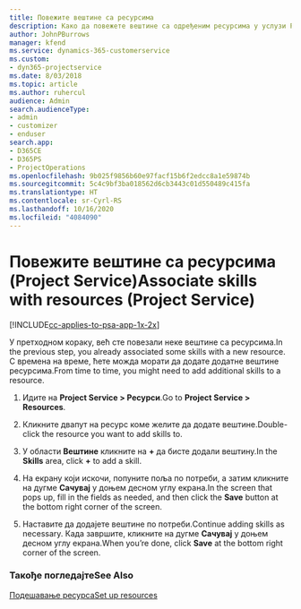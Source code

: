 ```yaml
---
title: Повежите вештине са ресурсима
description: Како да повежете вештине са одређеним ресурсима у услузи Project Service
author: JohnPBurrows
manager: kfend
ms.service: dynamics-365-customerservice
ms.custom:
- dyn365-projectservice
ms.date: 8/03/2018
ms.topic: article
ms.author: ruhercul
audience: Admin
search.audienceType:
- admin
- customizer
- enduser
search.app:
- D365CE
- D365PS
- ProjectOperations
ms.openlocfilehash: 9b025f9856b60e97facf15b6f2edcc8a1e59874b
ms.sourcegitcommit: 5c4c9bf3ba018562d6cb3443c01d550489c415fa
ms.translationtype: HT
ms.contentlocale: sr-Cyrl-RS
ms.lasthandoff: 10/16/2020
ms.locfileid: "4084090"
---
```

# <a name="associate-skills-with-resources-project-service"></a><span data-ttu-id="8171d-103">Повежите вештине са ресурсима (Project Service)</span><span class="sxs-lookup"><span data-stu-id="8171d-103">Associate skills with resources (Project Service)</span></span>

[!INCLUDE[cc-applies-to-psa-app-1x-2x](../includes/cc-applies-to-psa-app-1x-2x.md)]

<span data-ttu-id="8171d-104">У претходном кораку, већ сте повезали неке вештине са ресурсима.</span><span class="sxs-lookup"><span data-stu-id="8171d-104">In the previous step, you already associated some skills with  a new resource.</span></span> <span data-ttu-id="8171d-105">С времена на време, ћете можда морати да додате додатне вештине ресурсима.</span><span class="sxs-lookup"><span data-stu-id="8171d-105">From time to time, you might need to add additional skills to a resource.</span></span>  
  
1.  <span data-ttu-id="8171d-106">Идите на **Project Service > Ресурси**.</span><span class="sxs-lookup"><span data-stu-id="8171d-106">Go to **Project Service > Resources**.</span></span>  
  
2.  <span data-ttu-id="8171d-107">Кликните двапут на ресурс коме желите да додате вештине.</span><span class="sxs-lookup"><span data-stu-id="8171d-107">Double-click the resource you want to add skills to.</span></span>  
  
3.  <span data-ttu-id="8171d-108">У области **Вештине** кликните на **+** да бисте додали вештину.</span><span class="sxs-lookup"><span data-stu-id="8171d-108">In the **Skills** area, click **+** to add a skill.</span></span>  
  
4.  <span data-ttu-id="8171d-109">На екрану који искочи, попуните поља по потреби, а затим кликните на дугме **Сачувај** у доњем десном углу екрана.</span><span class="sxs-lookup"><span data-stu-id="8171d-109">In the screen that pops up, fill in the fields as needed, and then click the **Save** button at the bottom right corner of the screen.</span></span>  
  
5.  <span data-ttu-id="8171d-110">Наставите да додајете вештине по потреби.</span><span class="sxs-lookup"><span data-stu-id="8171d-110">Continue adding skills as necessary.</span></span> <span data-ttu-id="8171d-111">Када завршите, кликните на дугме **Сачувај** у доњем десном углу екрана.</span><span class="sxs-lookup"><span data-stu-id="8171d-111">When you’re done, click **Save** at the bottom right corner of the screen.</span></span>  
  
### <a name="see-also"></a><span data-ttu-id="8171d-112">Такође погледајте</span><span class="sxs-lookup"><span data-stu-id="8171d-112">See Also</span></span>  
 [<span data-ttu-id="8171d-113">Подешавање ресурса</span><span class="sxs-lookup"><span data-stu-id="8171d-113">Set up resources</span></span>](../psa/set-up-resources.md)
